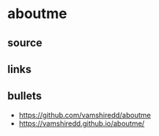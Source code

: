 # aboutme
## source
## links
## bullets
- https://github.com/vamshiredd/aboutme
- https://vamshiredd.github.io/aboutme/
